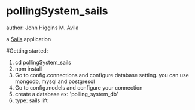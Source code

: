 # pollingSystem_sails
author: John Higgins M. Avila


a [Sails](http://sailsjs.org) application

#Getting started:

1. cd pollingSystem_sails
2. npm install
3. Go to config.connections and configure database setting. you can use mongodb, mysql and postgresql
4. Go to config.models and configure your connection
5. create a database ex: 'polling_system_db'
6. type: sails lift
